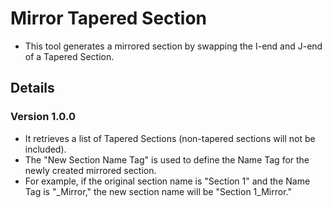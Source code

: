 # Mirror Tapered Section

- This tool generates a mirrored section by swapping the I-end and J-end of a Tapered Section.

## Details

### Version 1.0.0

- It retrieves a list of Tapered Sections (non-tapered sections will not be included).
- The "New Section Name Tag" is used to define the Name Tag for the newly created mirrored section.
- For example, if the original section name is "Section 1" and the Name Tag is "\_Mirror," the new section name will be "Section 1_Mirror."
